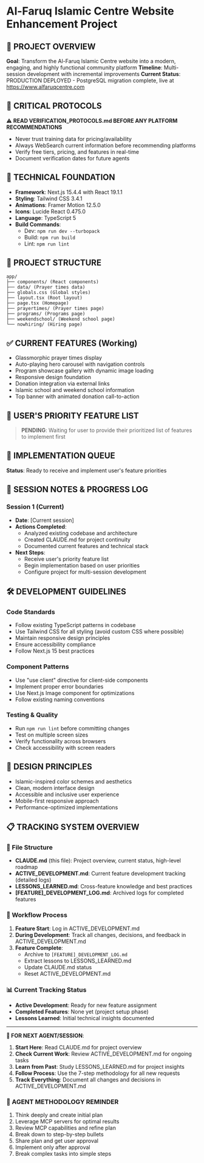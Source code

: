 # Al-Faruq Islamic Centre Website Enhancement Project

## 🎯 PROJECT OVERVIEW
**Goal**: Transform the Al-Faruq Islamic Centre website into a modern, engaging, and highly functional community platform
**Timeline**: Multi-session development with incremental improvements
**Current Status**: PRODUCTION DEPLOYED - PostgreSQL migration complete, live at https://www.alfaruqcentre.com

## 🚨 CRITICAL PROTOCOLS
⚠️ **READ VERIFICATION_PROTOCOLS.md BEFORE ANY PLATFORM RECOMMENDATIONS**
- Never trust training data for pricing/availability
- Always WebSearch current information before recommending platforms
- Verify free tiers, pricing, and features in real-time
- Document verification dates for future agents

## 🔧 TECHNICAL FOUNDATION
- **Framework**: Next.js 15.4.4 with React 19.1.1
- **Styling**: Tailwind CSS 3.4.1
- **Animations**: Framer Motion 12.5.0
- **Icons**: Lucide React 0.475.0
- **Language**: TypeScript 5
- **Build Commands**: 
  - Dev: `npm run dev --turbopack`
  - Build: `npm run build`
  - Lint: `npm run lint`

## 📁 PROJECT STRUCTURE
```
app/
├── components/ (React components)
├── data/ (Prayer times data)
├── globals.css (Global styles)
├── layout.tsx (Root layout)
├── page.tsx (Homepage)
├── prayertimes/ (Prayer times page)
├── programs/ (Programs page)
├── weekendschool/ (Weekend school page)
└── nowhiring/ (Hiring page)
```

## ✅ CURRENT FEATURES (Working)
- Glassmorphic prayer times display
- Auto-playing hero carousel with navigation controls
- Program showcase gallery with dynamic image loading
- Responsive design foundation
- Donation integration via external links
- Islamic school and weekend school information
- Top banner with animated donation call-to-action

## 🚀 USER'S PRIORITY FEATURE LIST
> **PENDING**: Waiting for user to provide their prioritized list of features to implement first

## 🎯 IMPLEMENTATION QUEUE
**Status**: Ready to receive and implement user's feature priorities

## 📝 SESSION NOTES & PROGRESS LOG

### Session 1 (Current)
- **Date**: [Current session]
- **Actions Completed**:
  - Analyzed existing codebase and architecture
  - Created CLAUDE.md for project continuity
  - Documented current features and technical stack
- **Next Steps**: 
  - Receive user's priority feature list
  - Begin implementation based on user priorities
  - Configure project for multi-session development

## 🛠️ DEVELOPMENT GUIDELINES

### Code Standards
- Follow existing TypeScript patterns in codebase
- Use Tailwind CSS for all styling (avoid custom CSS where possible)
- Maintain responsive design principles
- Ensure accessibility compliance
- Follow Next.js 15 best practices

### Component Patterns
- Use "use client" directive for client-side components
- Implement proper error boundaries
- Use Next.js Image component for optimizations
- Follow existing naming conventions

### Testing & Quality
- Run `npm run lint` before committing changes
- Test on multiple screen sizes
- Verify functionality across browsers
- Check accessibility with screen readers

## 🎨 DESIGN PRINCIPLES
- Islamic-inspired color schemes and aesthetics
- Clean, modern interface design
- Accessible and inclusive user experience
- Mobile-first responsive approach
- Performance-optimized implementations

## 📋 TRACKING SYSTEM OVERVIEW

### 📁 File Structure
- **CLAUDE.md** (this file): Project overview, current status, high-level roadmap
- **ACTIVE_DEVELOPMENT.md**: Current feature development tracking (detailed logs)
- **LESSONS_LEARNED.md**: Cross-feature knowledge and best practices
- **[FEATURE]_DEVELOPMENT_LOG.md**: Archived logs for completed features

### 🔄 Workflow Process
1. **Feature Start**: Log in ACTIVE_DEVELOPMENT.md
2. **During Development**: Track all changes, decisions, and feedback in ACTIVE_DEVELOPMENT.md
3. **Feature Complete**: 
   - Archive to `[FEATURE]_DEVELOPMENT_LOG.md`
   - Extract lessons to LESSONS_LEARNED.md
   - Update CLAUDE.md status
   - Reset ACTIVE_DEVELOPMENT.md

### 📊 Current Tracking Status
- **Active Development**: Ready for new feature assignment
- **Completed Features**: None yet (project setup phase)
- **Lessons Learned**: Initial technical insights documented

---

**🔄 FOR NEXT AGENT/SESSION**: 
1. **Start Here**: Read CLAUDE.md for project overview
2. **Check Current Work**: Review ACTIVE_DEVELOPMENT.md for ongoing tasks  
3. **Learn from Past**: Study LESSONS_LEARNED.md for project insights
4. **Follow Process**: Use the 7-step methodology for all new requests
5. **Track Everything**: Document all changes and decisions in ACTIVE_DEVELOPMENT.md

### 🎯 AGENT METHODOLOGY REMINDER
1. Think deeply and create initial plan
2. Leverage MCP servers for optimal results  
3. Review MCP capabilities and refine plan
4. Break down to step-by-step bullets
5. Share plan and get user approval
6. Implement only after approval
7. Break complex tasks into simple steps